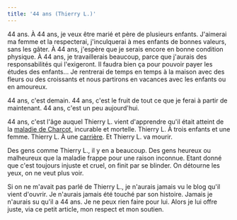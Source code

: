```yaml
---
title: '44 ans (Thierry L.)'
---
```


44 ans. À 44 ans, je veux être marié et père de plusieurs enfants. J'aimerai ma femme et la respecterai, j'inculquerai à mes enfants de bonnes valeurs, sans les gâter. À 44 ans, j'espère que je serais encore en bonne condition physique. À 44 ans, je travaillerais beaucoup, parce que j'aurais des responsabilités qui l'exigeront. Il faudra bien ça pour pouvoir payer les études des enfants… Je rentrerai de temps en temps à la maison avec des fleurs ou des croissants et nous partirons en vacances avec les enfants ou en amoureux.

44 ans, c'est demain. 44 ans, c'est le fruit de tout ce que je ferai à partir de maintenant. 44 ans, c'est un peu aujourd'hui.

44 ans, c'est l'âge auquel Thierry L. vient d'apprendre qu'il était atteint de la [maladie de Charcot,](http://fr.wikipedia.org/wiki/Maladie_de_Charcot) incurable et mortelle. Thierry L. À trois enfants et une femme. Thierry L. À une [carrière](http://www.rothschild.com/). Et Thierry L. va mourir.

Des gens comme Thierry L., il y en a beaucoup. Des gens heureux ou malheureux que la maladie frappe pour une raison inconnue. Etant donné que c'est toujours injuste et cruel, on finit par se blinder. On détourne les yeux, on ne veut plus voir.

Si on ne m'avait pas parlé de Thierry L., je n'aurais jamais vu le blog qu'il vient d'ouvrir. Je n'aurais jamais été touché par son histoire. Jamais je n'aurais su qu'il a 44 ans. Je ne peux rien faire pour lui. Alors je lui offre juste, via ce petit article, mon respect et mon soutien.
